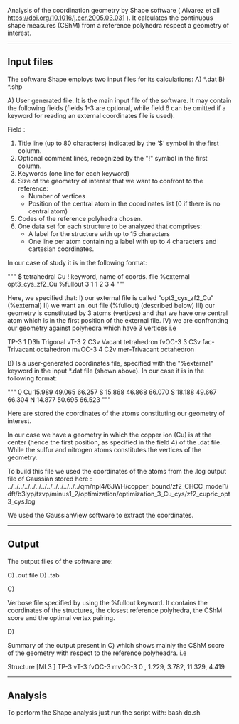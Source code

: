 Analysis of the coordination geometry by Shape software
( Alvarez et all https://doi.org/10.1016/j.ccr.2005.03.031 ).
It calculates the continuous shape measures (CShM) from a reference
polyhedra respect a geometry of interest.

-------------
Input files
-------------

The software Shape employs two input files for its calculations:
A) *.dat
B) *.shp



A) 
User generated file. It is the main input file of the software. It may contain
the following fields (fields 1-3 are optional, while field 6 can be omitted if
a keyword for reading an external coordinates file is used).


Field : 
1) Title line (up to 80 characters) indicated by the ‘$’ symbol in the first column.
2) Optional comment lines, recognized by the "!" symbol in the first column.
3) Keywords (one line for each keyword)
4) Size of the geometry of interest that we want to confront to the reference:
    - Number of vertices
    - Position of the central atom in the coordinates list (0 if there is no central atom)
5) Codes of the reference polyhedra chosen. 
6) One data set for each structure to be analyzed that comprises:
   - A label for the structure with up to 15 characters 
   - One line per atom containing a label with up to 4 characters
     and cartesian coordinates.

In our case of study it is in the following format: 

"""
$ tetrahedral Cu
! keyword, name of coords. file
%external   opt3_cys_zf2_Cu
%fullout
3 1
1 2 3 4
"""

Here, we specified that:
I) our external file is called "opt3_cys_zf2_Cu" (%external)
II) we want an .out file (%fullout) (described below)
III) our geometry is constituted by 3 atoms (vertices) and that we have one central 
   atom which is in the first position of the external file.
IV) we are confronting our geometry against polyhedra which have 3 vertices
i.e

TP-3            1 D3h   Trigonal
vT-3            2 C3v   Vacant tetrahedron
fvOC-3          3 C3v   fac-Trivacant octahedron
mvOC-3          4 C2v   mer-Trivacant octahedron 

B) Is a user-generated coordinates file, specified with the "%external"
keyword in the input *.dat file (shown above). In our case it is in the 
following format:

"""
0
  Cu  15.989  49.065  66.257
  S   15.868  46.868  66.070
  S   18.188  49.667  66.304
  N   14.877  50.695  66.523
"""

Here are stored the coordinates of the atoms constituting our 
geometry of interest. 

In our case we have a geometry in which the copper ion (Cu) is at the 
center (hence the first position, as specified in the field 4) 
of the .dat file. While the sulfur and nitrogen atoms constitutes the vertices of the geometry. 

To build this file we used the coordinates of the atoms from the .log output file of Gaussian stored here :
../../../../../../../../../../../../../qm/npl4/6JWH/copper_bound/zf2_CHCC_model1/dft/b3lyp/tzvp/minus1_2/optimization/optimization_3_Cu_cys/zf2_cupric_opt3_cys.log

We used the GaussianView software to extract the coordinates.

-------------
Output
-------------

The output files of the software are:

C) .out file
D) .tab

C)

Verbose file specified by using the %fullout keyword. It contains the coordinates of the
structures, the closest reference polyhedra, the CShM score and the optimal vertex pairing.

D) 

Summary of the output present in C) which shows mainly the CShM score of the geometry
with respect to the reference polyheadra. 
i.e


Structure [ML3 ]         TP-3         vT-3       fvOC-3       mvOC-3
 0              ,       1.229,       3.782,      11.329,       4.419



-------------
Analysis
-------------
To perform the Shape analysis just run the script with:
bash do.sh


